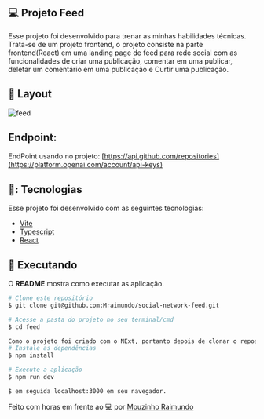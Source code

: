 ## 💻 Projeto Feed

Esse projeto foi desenvolvido para trenar as minhas habilidades técnicas. Trata-se de um projeto frontend, o projeto consiste na parte frontend(React) em uma landing page de feed para rede social com as funcionalidades de criar uma publicação, comentar em uma publicar, deletar um comentário em uma publicação e Curtir uma publicação.

## 🎨 Layout

![feed](https://github.com/Mraimundo/test-proteina-digital/assets/53385345/ce546ecf-006c-4a8a-a3df-6a7e47b8812b)


## Endpoint:

 EndPoint usando no projeto: [https://api.github.com/repositories](https://platform.openai.com/account/api-keys)

## 🥉: Tecnologias

Esse projeto foi desenvolvido com as seguintes tecnologias:

- [Vite](https://vitejs.dev/)
- [Typescript](https://www.typescriptlang.org/)
- [React](https://reactjs.org/)
  
## :notebook: Executando

O **README** mostra como executar as aplicação.

```bash
# Clone este repositório
$ git clone git@github.com:Mraimundo/social-network-feed.git

# Acesse a pasta do projeto no seu terminal/cmd
$ cd feed

Como o projeto foi criado com o NExt, portanto depois de clonar o repositório digite em seu terminal:
# Instale as dependências
$ npm install

# Execute a aplicação
$ npm run dev

$ em seguida localhost:3000 em seu navegador.

```

Feito com horas em frente ao :computer: por [Mouzinho Raimundo](https://www.linkedin.com/in/mouzinho-raimundo/)

